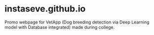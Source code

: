 # instaseve.github.io

Promo webpage for VetApp (Dog breeding detection via Deep Learning model with Database integrated) made during college.

